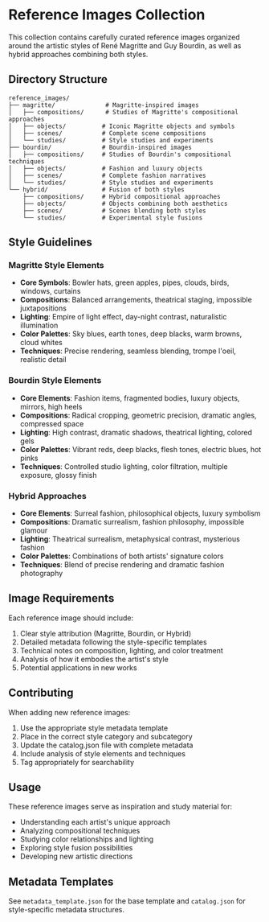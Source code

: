 # Reference Images Collection

This collection contains carefully curated reference images organized around the artistic styles of René Magritte and Guy Bourdin, as well as hybrid approaches combining both styles.

## Directory Structure

```
reference_images/
├── magritte/              # Magritte-inspired images
│   ├── compositions/      # Studies of Magritte's compositional approaches
│   ├── objects/          # Iconic Magritte objects and symbols
│   ├── scenes/           # Complete scene compositions
│   └── studies/          # Style studies and experiments
├── bourdin/              # Bourdin-inspired images
│   ├── compositions/     # Studies of Bourdin's compositional techniques
│   ├── objects/          # Fashion and luxury objects
│   ├── scenes/           # Complete fashion narratives
│   └── studies/          # Style studies and experiments
└── hybrid/               # Fusion of both styles
    ├── compositions/     # Hybrid compositional approaches
    ├── objects/          # Objects combining both aesthetics
    ├── scenes/           # Scenes blending both styles
    └── studies/          # Experimental style fusions
```

## Style Guidelines

### Magritte Style Elements
- **Core Symbols**: Bowler hats, green apples, pipes, clouds, birds, windows, curtains
- **Compositions**: Balanced arrangements, theatrical staging, impossible juxtapositions
- **Lighting**: Empire of light effect, day-night contrast, naturalistic illumination
- **Color Palettes**: Sky blues, earth tones, deep blacks, warm browns, cloud whites
- **Techniques**: Precise rendering, seamless blending, trompe l'oeil, realistic detail

### Bourdin Style Elements
- **Core Elements**: Fashion items, fragmented bodies, luxury objects, mirrors, high heels
- **Compositions**: Radical cropping, geometric precision, dramatic angles, compressed space
- **Lighting**: High contrast, dramatic shadows, theatrical lighting, colored gels
- **Color Palettes**: Vibrant reds, deep blacks, flesh tones, electric blues, hot pinks
- **Techniques**: Controlled studio lighting, color filtration, multiple exposure, glossy finish

### Hybrid Approaches
- **Core Elements**: Surreal fashion, philosophical objects, luxury symbolism
- **Compositions**: Dramatic surrealism, fashion philosophy, impossible glamour
- **Lighting**: Theatrical surrealism, metaphysical contrast, mysterious fashion
- **Color Palettes**: Combinations of both artists' signature colors
- **Techniques**: Blend of precise rendering and dramatic fashion photography

## Image Requirements

Each reference image should include:
1. Clear style attribution (Magritte, Bourdin, or Hybrid)
2. Detailed metadata following the style-specific templates
3. Technical notes on composition, lighting, and color treatment
4. Analysis of how it embodies the artist's style
5. Potential applications in new works

## Contributing

When adding new reference images:
1. Use the appropriate style metadata template
2. Place in the correct style category and subcategory
3. Update the catalog.json file with complete metadata
4. Include analysis of style elements and techniques
5. Tag appropriately for searchability

## Usage

These reference images serve as inspiration and study material for:
- Understanding each artist's unique approach
- Analyzing compositional techniques
- Studying color relationships and lighting
- Exploring style fusion possibilities
- Developing new artistic directions

## Metadata Templates

See `metadata_template.json` for the base template and `catalog.json` for style-specific metadata structures. 